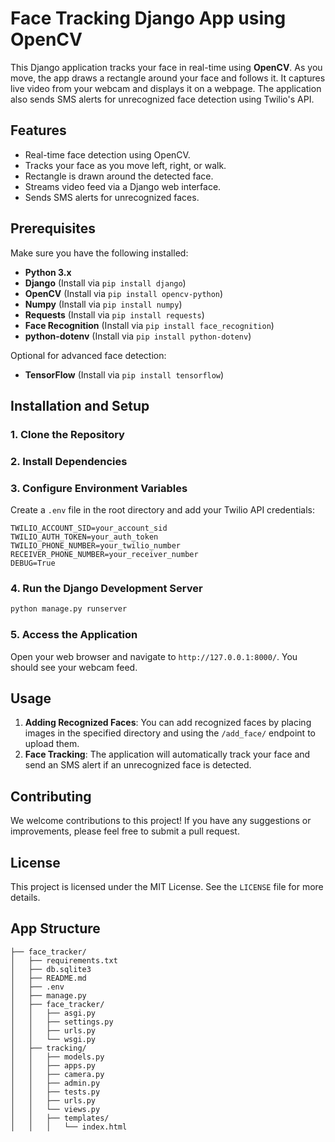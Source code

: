 # Face Tracking Django App using OpenCV

This Django application tracks your face in real-time using **OpenCV**. As you move, the app draws a rectangle around your face and follows it. It captures live video from your webcam and displays it on a webpage. The application also sends SMS alerts for unrecognized face detection using Twilio's API.

## Features
- Real-time face detection using OpenCV.
- Tracks your face as you move left, right, or walk.
- Rectangle is drawn around the detected face.
- Streams video feed via a Django web interface.
- Sends SMS alerts for unrecognized faces.

## Prerequisites

Make sure you have the following installed:
- **Python 3.x**
- **Django** (Install via `pip install django`)
- **OpenCV** (Install via `pip install opencv-python`)
- **Numpy** (Install via `pip install numpy`)
- **Requests** (Install via `pip install requests`)
- **Face Recognition** (Install via `pip install face_recognition`)
- **python-dotenv** (Install via `pip install python-dotenv`)

Optional for advanced face detection:
- **TensorFlow** (Install via `pip install tensorflow`)

## Installation and Setup

### 1. Clone the Repository

### 2. Install Dependencies

### 3. Configure Environment Variables

Create a `.env` file in the root directory and add your Twilio API credentials:

```
TWILIO_ACCOUNT_SID=your_account_sid
TWILIO_AUTH_TOKEN=your_auth_token
TWILIO_PHONE_NUMBER=your_twilio_number
RECEIVER_PHONE_NUMBER=your_receiver_number
DEBUG=True
```

### 4. Run the Django Development Server

```bash
python manage.py runserver
```

### 5. Access the Application

Open your web browser and navigate to `http://127.0.0.1:8000/`. You should see your webcam feed.

## Usage

1. **Adding Recognized Faces**: You can add recognized faces by placing images in the specified directory and using the `/add_face/` endpoint to upload them.
2. **Face Tracking**: The application will automatically track your face and send an SMS alert if an unrecognized face is detected.

## Contributing

We welcome contributions to this project! If you have any suggestions or improvements, please feel free to submit a pull request.

## License

This project is licensed under the MIT License. See the `LICENSE` file for more details.

## App Structure

```
├── face_tracker/
│   ├── requirements.txt
│   ├── db.sqlite3
│   ├── README.md
│   ├── .env
│   ├── manage.py
│   ├── face_tracker/
│   │   ├── asgi.py
│   │   ├── settings.py
│   │   ├── urls.py
│   │   └── wsgi.py
│   ├── tracking/
│   │   ├── models.py
│   │   ├── apps.py
│   │   ├── camera.py
│   │   ├── admin.py
│   │   ├── tests.py
│   │   ├── urls.py
│   │   └── views.py
│   │   ├── templates/
│   │   │   └── index.html
```

```
